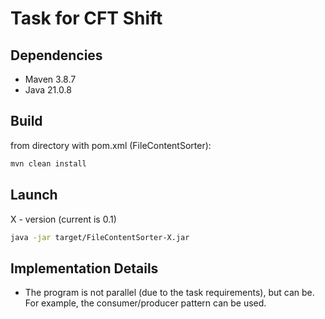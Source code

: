 # Task for CFT Shift
## Dependencies
- Maven 3.8.7
- Java 21.0.8
## Build
from directory with pom.xml (FileContentSorter):
```bash
mvn clean install
```
## Launch
X - version (current is 0.1)
```bash
java -jar target/FileContentSorter-X.jar
```
## Implementation Details
- The program is not parallel (due to the task requirements), but can be. For example, the consumer/producer pattern can be used.